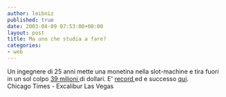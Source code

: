 ```yaml
---
author: leibniz
published: true
date: 2003-04-09 07:53:00+00:00
layout: post
title: Ma uno che studia a fare?
categories:
- web
---
```

Un ingegnere di 25 anni mette una monetina nella slot-machine e tira fuori in un sol colpo  [   39 milioni ](http://www.chicagotribune.com/features/)di dollari. E'  [   record ](http://www.excaliburlasvegas.com/press/press_releases_info.php?release=8)ed e successo  [   qui](http://www.excaliburlasvegas.com/).   
Chicago Times - Excalibur Las Vegas
